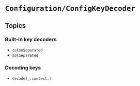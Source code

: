 # ``Configuration/ConfigKeyDecoder``

## Topics

### Built-in key decoders

- ``colonSeparated``
- ``dotSeparated``

### Decoding keys

- ``decode(_:context:)``
